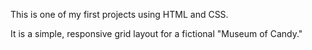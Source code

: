 This is one of my first projects using HTML and CSS.

It is a simple, responsive grid layout for a fictional "Museum of Candy."